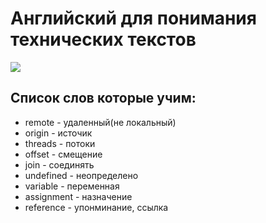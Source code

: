 # Английский для понимания технических текстов

![](https://i.pinimg.com/originals/6c/fe/2d/6cfe2da286e69e4b8a361fda6d2fdd5e.png)

## Список слов которые учим:

- remote - удаленный(не локальный)
- origin - источик
- threads - потоки
- offset - смещение
- join - соединять
- undefined - неопределено
- variable - переменная
- assignment - назначение
- reference - упонминание, ссылка
